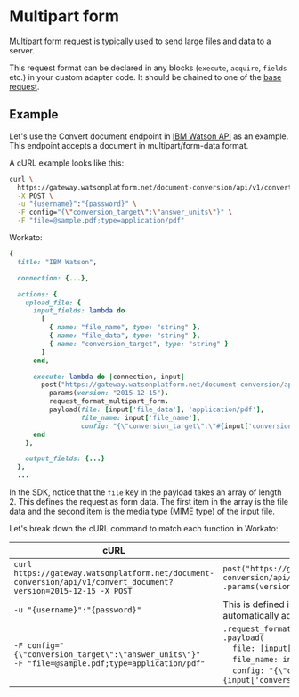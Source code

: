 # Multipart form

[Multipart form request](https://www.w3.org/TR/html401/interact/forms.html#h-17.13.4.2)  is typically used to send large files and data to a server.

This request format can be declared in any blocks (`execute`, `acquire`, `fields` etc.) in your custom adapter code. It should be chained to one of the [base request](../walk-through.md#base-request).

## Example
Let's use the Convert document endpoint in [IBM Watson API](https://www.ibm.com/watson/developercloud/document-conversion/api/v1/#convert-document) as an example. This endpoint accepts a document in multipart/form-data format.

A cURL example looks like this:
```sh
curl \
  https://gateway.watsonplatform.net/document-conversion/api/v1/convert_document?version=2015-12-15 \
  -X POST \
  -u "{username}":"{password}" \
  -F config="{\"conversion_target\":\"answer_units\"}" \
  -F "file=@sample.pdf;type=application/pdf"
```

Workato:
```ruby
{
  title: "IBM Watson",

  connection: {...},

  actions: {
    upload_file: {
      input_fields: lambda do
        [
          { name: "file_name", type: "string" },
          { name: "file_data", type: "string" },
          { name: "conversion_target", type: "string" }
        ]
      end,

      execute: lambda do |connection, input|
        post("https://gateway.watsonplatform.net/document-conversion/api/v1/convert_document").
          params(version: "2015-12-15").
          request_format_multipart_form.
          payload(file: [input['file_data'], 'application/pdf'],
                  file_name: input['file_name'],
                  config: "{\"conversion_target\":\"#{input['conversion_target']}\"}")
      end
    },

    output_fields: {...}
  },
  ...
```

In the SDK, notice that the `file` key in the payload takes an array of length 2. This defines the request as form data. The first item in the array is the file data and the second item is the media type (MIME type) of the input file.

Let's break down the cURL command to match each function in Workato:

cURL | Workato
------------ | -------------
`curl https://gateway.watsonplatform.net/document-conversion/api/v1/convert_document?version=2015-12-15 -X POST` | `post("https://gateway.watsonplatform.net/document-conversion/api/v1/convert_document")`<br>`.params(version: "2015-12-15")`
`-u "{username}":"{password}" ` | This is defined in the [connection](../authentication/basic-authentication.md) block and is automatically added onto the outgoing request.
`-F config="{\"conversion_target\":\"answer_units\"}"`<br>`-F "file=@sample.pdf;type=application/pdf"` | `.request_format_multipart_form`<br>`.payload(`<br>&nbsp;&nbsp;&nbsp;&nbsp;`file: [input['file_data'], 'application/pdf'], `<br>&nbsp;&nbsp;&nbsp;&nbsp;`file_name: input['file_name'], `<br>&nbsp;&nbsp;&nbsp;&nbsp;`config: "{\"conversion_target\":\"#{input['conversion_target']}\"}")`
